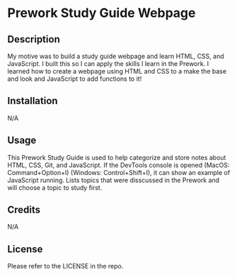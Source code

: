 # Prework Study Guide Webpage

## Description

 My motive was to build a study guide webpage and learn HTML, CSS, and JavaScript.
 I built this so I can apply the skills I learn in the Prework. I learned how to create a webpage
 using HTML and CSS to a make the base and look and JavaScript to add functions to it!

## Installation

 N/A

## Usage

 This Prework Study Guide is used to help categorize and store notes about HTML, CSS, Git, and JavaScript. If the DevTools console is opened (MacOS: Command+Option+I) (Windows: Control+Shift+I), it can show an example of JavaScript running. Lists topics that were disscussed in the Prework and will choose a topic to study first.


## Credits

 N/A

## License

 Please refer to the LICENSE in the repo.
